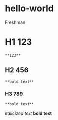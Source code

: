 # hello-world
Freshman
# H1 123
	**123**
## H2 456
	**bold text**
### H3 789
	**bold text**
*italicized text*
**bold text**
